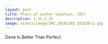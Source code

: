 ```yaml
---
layout: post
title: Plans of winter vacation, 2017
description: 1.15-2.25
image: assets/image/IMG_20161203_153138~2.jpg
---
```

Done Is Better Than Perfect.
